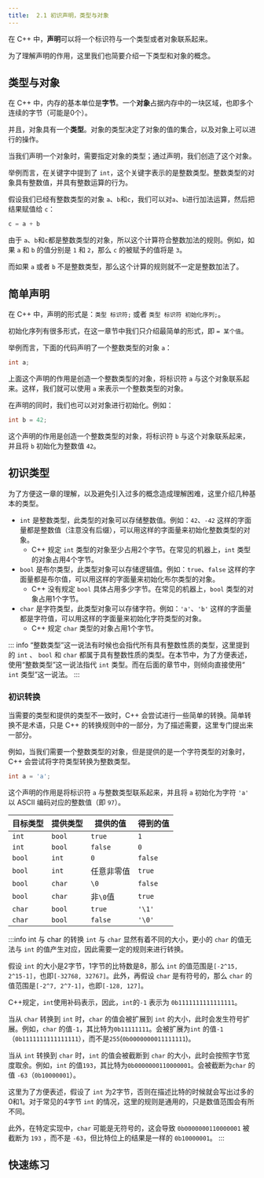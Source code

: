 ```yaml
---
title:  2.1 初识声明，类型与对象
---
```


在 C++ 中，**声明**可以将一个标识符与一个类型或者对象联系起来。

为了理解声明的作用，这里我们也简要介绍一下类型和对象的概念。

## 类型与对象

在 C++ 中，内存的基本单位是**字节**。一个**对象**占据内存中的一块区域，也即多个连续的字节（可能是0个）。

并且，对象具有一个**类型**。对象的类型决定了对象的值的集合，以及对象上可以进行的操作。

当我们声明一个对象时，需要指定对象的类型；通过声明，我们创造了这个对象。

举例而言，在关键字中提到了 `int`，这个关键字表示的是整数类型。整数类型的对象具有整数值，并具有整数运算的行为。

假设我们已经有整数类型的对象 `a`、`b`和`c`，我们可以对`a`、`b`进行加法运算，然后把结果赋值给 `c`：
```cpp
c = a + b
```
由于 `a`、`b`和`c`都是整数类型的对象，所以这个计算符合整数加法的规则。例如，如果 `a` 和 `b` 的值分别是 `1` 和 `2`，那么 `c` 的被赋予的值将是 `3`。

而如果 `a` 或者 `b` 不是整数类型，那么这个计算的规则就不一定是整数加法了。

## 简单声明

在 C++ 中，声明的形式是：`类型 标识符;` 或者 `类型 标识符 初始化序列;`。

初始化序列有很多形式，在这一章节中我们只介绍最简单的形式，即 `= 某个值`。

举例而言，下面的代码声明了一个整数类型的对象 `a`：

```cpp
int a;
```

上面这个声明的作用是创造一个整数类型的对象，将标识符 `a` 与这个对象联系起来。这样，我们就可以使用 `a` 来表示一个整数类型的对象。

在声明的同时，我们也可以对对象进行初始化。例如：

```cpp
int b = 42;
```

这个声明的作用是创造一个整数类型的对象，将标识符 `b` 与这个对象联系起来，并且将 `b` 初始化为整数值 `42`。

## 初识类型

为了方便这一章的理解，以及避免引入过多的概念造成理解困难，这里介绍几种基本的类型。

* `int` 是整数类型，此类型的对象可以存储整数值。例如：`42`、`-42` 这样的字面量都是整数值（注意没有后缀），可以用这样的字面量来初始化整数类型的对象。
  * C++ 规定 `int` 类型的对象至少占用2个字节。在常见的机器上，`int` 类型的对象占用4个字节。
* `bool` 是布尔类型，此类型对象可以存储逻辑值。例如：`true`、`false` 这样的字面量都是布尔值，可以用这样的字面量来初始化布尔类型的对象。
  * C++ 没有规定 `bool` 具体占用多少字节。在常见的机器上，`bool` 类型的对象占用1个字节。 
* `char` 是字符类型，此类型对象可以存储字符。例如：`'a'`、`'b'` 这样的字面量都是字符值，可以用这样的字面量来初始化字符类型的对象。
  * C++ 规定 `char` 类型的对象占用1个字节。

::: info
“整数类型”这一说法有时候也会指代所有具有整数性质的类型，这里提到的 `int` 、 `bool` 和 `char` 都属于具有整数性质的类型。在本节中，为了方便表述，使用“整数类型”这一说法指代 `int` 类型。而在后面的章节中，则倾向直接使用“ `int` 类型”这一说法。
:::

### 初识转换

当需要的类型和提供的类型不一致时，C++ 会尝试进行一些简单的转换。简单转换不是术语，只是 C++ 的转换规则中的一部分，为了描述需要，这里专门提出来一部分。

例如，当我们需要一个整数类型的对象，但是提供的是一个字符类型的对象时，C++ 会尝试将字符类型转换为整数类型。

```cpp
int a = 'a';
```

这个声明的作用是将标识符 `a` 与整数类型联系起来，并且将 `a` 初始化为字符 `'a'` 以 ASCII 编码对应的整数值（即 `97`）。

| 目标类型 | 提供类型 | 提供的值   | 得到的值 |
| -------- | -------- | ---------- | -------- |
| `int`    | `bool`   | `true`     | `1`      |
| `int`    | `bool`   | `false`    | `0`      |
| `bool`   | `int`    | `0`        | `false`  |
| `bool`   | `int`    | 任意非零值 | `true`   |
| `bool`   | `char`   | `\0`       | `false`  |
| `bool`   | `char`   | 非`\0`值   | `true`   |
| `char`   | `bool`   | `true`     | `'\1'`   |
| `char`   | `bool`   | `false`    | `'\0'`   |


:::info int 与 char 的转换
`int` 与 `char` 显然有着不同的大小，更小的 `char` 的值无法与 `int` 的值产生对应，因此需要一定的规则来进行转换。

假设 `int` 的大小是2字节，1字节的比特数是8，那么 `int` 的值范围是`[-2^15, 2^15-1]`，也即`[-32768, 32767]`。此外，再假设 `char` 是有符号的，那么 `char` 的值范围是`[-2^7, 2^7-1]`，也即`[-128, 127]`。

C++规定，`int`使用补码表示，因此，`int`的`-1` 表示为 `0b1111111111111111`。

当从 `char` 转换到 `int` 时，`char` 的值会被扩展到 `int` 的大小，此时会发生符号扩展。例如，`char` 的值`-1`，其比特为`0b11111111`。会被扩展为`int` 的值`-1`（`0b1111111111111111`），而不是`255`(`0b0000000011111111`)。

当从 `int` 转换到 `char` 时，`int` 的值会被截断到 `char` 的大小，此时会按照字节宽度取余。例如，`int` 的值`193`，其比特为`0b0000000110000001`。会被截断为`char` 的值 `-63`（`0b10000001`）。


这里为了方便表述，假设了 `int` 为2字节，否则在描述比特的时候就会写出过多的0和1。对于常见的4字节 `int` 的情况，这里的规则是通用的，只是数值范围会有所不同。

此外，在特定实现中，`char` 可能是无符号的，这会导致 `0b0000000110000001` 被截断为 `193` ，而不是 `-63`，但比特位上的结果是一样的 `0b10000001`。
:::

## 快速练习

<Choices 
    :questions="[
        {
            text: '下面的声明创建了什么对象？',
            code: 'int example = \'a\';',
            shuffleOptions: false,
            options: ['int 类型的对象', 'char 类型的对象', 'bool 类型的对象', '没有创建对象'],
            answers: ['int 类型的对象']
        },
        {
            text: '下面的声明创建了什么对象？',
            code: 'int nope;',
            shuffleOptions: false,
            options: ['int 类型的对象', 'char 类型的对象', 'bool 类型的对象', '没有创建对象'],
            answers: ['int 类型的对象']
        },
        {
            text: '下面的声明创建了什么对象？',
            code: 'char test = false;',
            shuffleOptions: false,
            options: ['int 类型的对象', 'char 类型的对象', 'bool 类型的对象', '没有创建对象'],
            answers: ['char 类型的对象']
        },
        {
            text: 'a的值被初始化为什么？',
            code: 'int a = true;',
            shuffleOptions: false,
            options: ['1', 'true', '不确定值', '无法初始化'],
            answers: ['1']
        },
        {
            text: 'a的值被初始化为什么？',
            code: 'int a = \'\\54\';',
            shuffleOptions: false,
            options: ['54', '44', '1', '不确定值', '无法初始化'],
            answers: ['44']
        },
        {
            text: 'a的值被初始化为什么？',
            code: 'char a = false;',
            shuffleOptions: false,
            options: ['\'0\'', '\'\\0\'', '不确定值', '没有初始化'],
            answers: ['\'\\0\'']
        }
    ]"/>